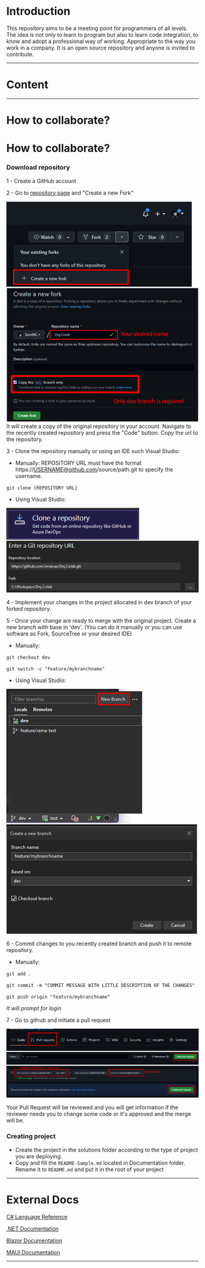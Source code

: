 Introduction
============

This repository aims to be a meeting point for programmers of all levels. 
The idea is not only to learn to program but also to learn code integration, to know and adopt a professional way of working. 
Appropriate to the way you work in a company. It is an open source repository and anyone is invited to contribute.

* * *

Content
=======

* * *

How to collaborate?
===================


How to collaborate?
===================
### Download repository
1 - Create a GitHub account

2 - Go to [repository page](https://github.com/smaicas-org/Dnj.Colab) and "Create a new Fork"

![](Documentation/Assets/fork_1.png)
![](Documentation/Assets/fork_2.png)
It will create a copy of the original repository in your account.
Navigate to the recently created repository and press the "Code" button.
Copy the url to the repository.

3 - Clone the repository manually or using an IDE such Visual Studio:
- Manually:	
REPOSITORY URL must have the format  https://USERNAME@github.com/source/path.git to specify the username.
```
git clone {REPOSITORY URL}
```
- Using Visual Studio:

![](Documentation/Assets/vs_clone_1.png)
![](Documentation/Assets/vs_clone_2.png)

4 - Implement your changes in the project allocated in dev branch of your forked repository. 

5 - Once your change are ready to merge with the original project.
Create a new branch with base in 'dev'. 
(You can do it manually or you can use software as Fork, SourceTree or your desired IDE)
- Manually:
```
git checkout dev
```
```
git switch -c "feature/mybranchname"
```
- Using Visual Studio:

![](Documentation/Assets/vs_newbranch_1.png)
![](Documentation/Assets/vs_newbranch_2.png)

6 - Commit changes to you recently created branch and push it to remote repository.
- Manually:
```
git add .
```
```
git commit -m "COMMIT MESSAGE WITH LITTLE DESCRIPTION OF THE CHANGES"
```
```
git push origin "feature/mybranchname"
```
_It will prompt for login_ 
    
7 - Go to github and initiate a pull request

![](Documentation/Assets/pullrequest_1.png)
![](Documentation/Assets/pullrequest_2.png)
![](Documentation/Assets/pullrequest_3.png)

Your Pull Request will be reviewed and you will get information if the reviewer needs
you to change some code or it's approved and the merge will be.

### Creating project

*   Create the project in the solutions folder according to the type of project you are deploying.
*   Copy and fill the `README-Sample.md` located in Documentation folder. Rename it to `README.md` and put it in the root of your project

* * *

External Docs
=============

[C# Language Reference](https://learn.microsoft.com/en-us/dotnet/csharp/language-reference/)

[.NET Documentation](https://learn.microsoft.com/en-us/dotnet/)

[Blazor Documentation](https://learn.microsoft.com/es-es/aspnet/core/blazor/?view=aspnetcore-7.0)

[MAUI Documentation](https://learn.microsoft.com/en-us/dotnet/maui/?view=net-maui-7.0)

* * *